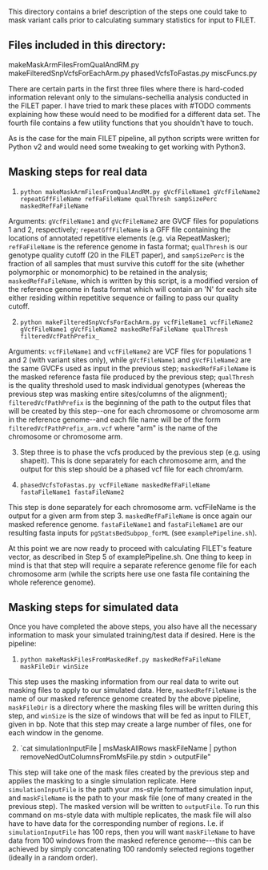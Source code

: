 This directory contains a brief description of the steps one could take to mask variant calls prior to calculating summary statistics for input to FILET.

## Files included in this directory:

makeMaskArmFilesFromQualAndRM.py
makeFilteredSnpVcfsForEachArm.py
phasedVcfsToFastas.py
miscFuncs.py

There are certain parts in the first three files where there is hard-coded information relevant only to the simulans-sechellia analysis conducted in the FILET paper. I have tried to mark these places with #TODO comments explaining how these would need to be modified for a different data set. The fourth file contains a few utility functions that you shouldn't have to touch.

As is the case for the main FILET pipeline, all python scripts were written for Python v2 and would need some tweaking to get working with Python3.

## Masking steps for real data

1) `python makeMaskArmFilesFromQualAndRM.py gVcfFileName1 gVcfFileName2 repeatGffFileName refFaFileName qualThresh sampSizePerc maskedRefFaFileName`

Arguments: `gVcfFileName1` and `gVcfFileName2` are GVCF files for populations 1 and 2, respectively; `repeatGffFileName` is a GFF file containing the locations of annotated repetitive elements (e.g. via RepeatMasker); `refFaFileName` is the reference genome in fasta format; `qualThresh` is our genotype quality cutoff (20 in the FILET paper), and `sampSizePerc` is the fraction of all samples that must survive this cutoff for the site (whether polymorphic or monomorphic) to be retained in the analysis; `maskedRefFaFileName`, which is written by this script, is a modified version of the reference genome in fasta format which will contain an 'N' for each site either residing within repetitive sequence or failing to pass our quality cutoff.

2) `python makeFilteredSnpVcfsForEachArm.py vcfFileName1 vcfFileName2 gVcfFileName1 gVcfFileName2 maskedRefFaFileName qualThresh filteredVcfPathPrefix_`

Arguments: `vcfFileName1` and `vcfFileName2` are VCF files for populations 1 and 2 (with variant sites only), while `gVcfFileName1` and `gVcfFileName2` are the same GVCFs used as input in the previous step; `maskedRefFaFileName` is the masked reference fasta file produced by the previous step; `qualThresh` is the quality threshold used to mask individual genotypes (whereas the previous step was masking entire sites/columns of the alignment); `filteredVcfPathPrefix` is the beginning of the path to the output files that will be created by this step--one for each chromosome or chromosome arm in the reference genome--and each file name will be of the form `filteredVcfPathPrefix_arm.vcf` where "arm" is the name of the chromosome or chromosome arm.

3) Step three is to phase the vcfs produced by the previous step (e.g. using shapeit). This is done separately for each chromosome arm, and the output for this step should be a phased vcf file for each chrom/arm.

4) `phasedVcfsToFastas.py vcfFileName maskedRefFaFileName fastaFileName1 fastaFileName2`

This step is done separately for each chromosome arm. vcfFileName is the output for a given arm from step 3. `maskedRefFaFileName` is once again our masked reference genome. `fastaFileName1` and `fastaFileName1` are our resulting fasta inputs for `pgStatsBedSubpop_forML` (see `examplePipeline.sh`).

At this point we are now ready to proceed with calculating FILET's feature vector, as described in Step 5 of examplePipeline.sh. One thing to keep in mind is that that step will require a separate reference genome file for each chromosome arm (while the scripts here use one fasta file containing the whole reference genome).

## Masking steps for simulated data

Once you have completed the above steps, you also have all the necessary information to mask your simulated training/test data if desired. Here is the pipeline:

1) `python makeMaskFilesFromMaskedRef.py maskedRefFaFileName maskFileDir winSize`

This step uses the masking information from our real data to write out masking files to apply to our simulated data. Here, `maskedRefFileName` is the name of our masked reference genome created by the above pipeline, `maskFileDir` is a directory where the masking files will be written during this step, and `winSize` is the size of windows that will be fed as input to FILET, given in bp. Note that this step may create a large number of files, one for each window in the genome.

2) `cat simulationInputFile | msMaskAllRows maskFileName | python removeNedOutColumnsFromMsFile.py stdin > outputFile"

This step will take one of the mask files created by the previous step and applies the masking to a single simulation replicate. Here `simulationInputFile` is the path your .ms-style formatted simulation input, and `maskFileName` is the path to your mask file (one of many created in the previous step). The masked version will be written to `outputFile`. To run this command on ms-style data with multiple replicates, the mask file will also have to have data for the corresponding number of regions. I.e. if `simulationInputFile` has 100 reps, then you will want `maskFileName` to have data from 100 windows from the masked reference genome---this can be achieved by simply concatenating 100 randomly selected regions together (ideally in a random order).

